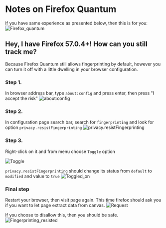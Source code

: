 # Notes on Firefox Quantum
If you have same experience as presented below, then this is for you:
![Firefox_quantum](https://i.imgur.com/ZxBIoTx.png)

## Hey, I have Firefox 57.0.4+! How can you still track me?
Because Firefox Quantum still allows fingerprinting by default, however you can turn it off with a little dwelling in your browser configuration.

### Step 1.
In browser address bar, type `about:config` and press enter, then press "I accept the risk"
![about:config](https://i.imgur.com/J5VtOsH.png)

### Step 2.
In configuration page search bar, search for `fingerprinting` and look for option `privacy.resistFingerprinting`
![privacy.resistFingerprinting](https://i.imgur.com/2ZhL0VB.png)

### Step 3.
Right-click on it and from menu choose `Toggle` option


![Toggle](https://i.imgur.com/DUnt2Zd.png)

`privacy.resistFingerprinting` should change its status from `default` to `modified` and value to `true`
![Toggled_on](https://i.imgur.com/jQ9TghN.png)

### Final step
Restart your browser, then visit page again. This time firefox should ask you if you want to let page extract data from canvas.
![Request](https://i.imgur.com/BgCInpu.png)

If you choose to disallow this, then you should be safe.
![Fingerprinting_resisted](https://i.imgur.com/LSnYsJS.png)